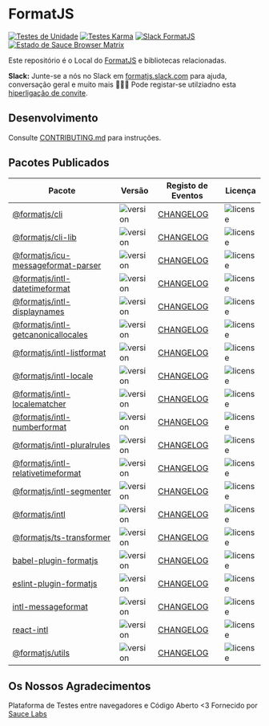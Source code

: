 # FormatJS

[![Testes de Unidade](https://github.com/formatjs/formatjs/actions/workflows/tests.yml/badge.svg)](https://github.com/formatjs/formatjs/actions/workflows/tests.yml)
[![Testes Karma](https://github.com/formatjs/formatjs/actions/workflows/tests-karma.yml/badge.svg)](https://github.com/formatjs/formatjs/actions/workflows/tests-karma.yml)
[![Slack FormatJS](https://img.shields.io/badge/slack-@formatjs-green.svg?logo=slack)](https://join.slack.com/t/formatjs/shared_invite/enQtNjM2MjM4NjE4ODIxLTMyMWE0YTNhMTlmMzZlNzJlNjEzMWY0YjM2ODUxYjlmNDE2YzQyMDIxZDg3Y2Q5YWNlMzhhYzRiNDk0OGQwNGI)
[![Estado de Sauce Browser Matrix](https://app.saucelabs.com/browser-matrix/formatjsproject.svg)](https://app.saucelabs.com/u/formatjsproject)

Este repositório é o Local do [FormatJS](http://formatjs.github.io/) e bibliotecas relacionadas.

**Slack:** Junte-se a nós no Slack em [formatjs.slack.com](https://formatjs.slack.com/) para ajuda, conversação geral e muito mais 💬🎊🎉
Pode registar-se utilziadno esta [hiperligação de convite](https://join.slack.com/t/formatjs/shared_invite/enQtNjYwMzE4NjM1MDQzLTA5NDE1Y2Y1ZWNiZWI1YTU5MGUxY2M0YjA4NWNhMmU3YTRjZmQ3MTE3NzJmOTAxMWRmYWE1ZTdkMmYzNzA5Y2M).

## Desenvolvimento

Consulte [CONTRIBUTING.md](CONTRIBUTING.md#Development) para instruções.

## Pacotes Publicados

| Pacote                                                                                                | Versão                                                                 | Registo de Eventos                                                             | Licença                                                                       |
| ------------------------------------------------------------------------------------------------------ | ----------------------------------------------------------------------- | --------------------------------------------------------------------- | ----------------------------------------------------------------------------- |
| [@formatjs/cli](https://www.npmjs.com/package/@formatjs/cli)                                           | ![version](https://badgen.net/npm/v/@formatjs/cli)                      | [CHANGELOG](packages/cli/CHANGELOG.md)                                | ![license](https://badgen.net/npm/license/@formatjs/cli)                      |
| [@formatjs/cli-lib](https://www.npmjs.com/package/@formatjs/cli-lib)                                   | ![version](https://badgen.net/npm/v/@formatjs/cli-lib)                  | [CHANGELOG](packages/cli-lib/CHANGELOG.md)                            | ![license](https://badgen.net/npm/license/@formatjs/cli-lib)                  |
| [@formatjs/icu-messageformat-parser](https://www.npmjs.com/package/@formatjs/icu-messageformat-parser) | ![version](https://badgen.net/npm/v/@formatjs/icu-messageformat-parser) | [CHANGELOG](packages/@formatjs/icu-messageformat-parser/CHANGELOG.md) | ![license](https://badgen.net/npm/license/@formatjs/icu-messageformat-parser) |
| [@formatjs/intl-datetimeformat](https://www.npmjs.com/package/@formatjs/intl-datetimeformat)           | ![version](https://badgen.net/npm/v/@formatjs/intl-datetimeformat)      | [CHANGELOG](packages/intl-datetimeformat/CHANGELOG.md)                | ![license](https://badgen.net/npm/license/@formatjs/intl-datetimeformat)      |
| [@formatjs/intl-displaynames](https://www.npmjs.com/package/@formatjs/intl-displaynames)               | ![version](https://badgen.net/npm/v/@formatjs/intl-displaynames)        | [CHANGELOG](packages/intl-displaynames/CHANGELOG.md)                  | ![license](https://badgen.net/npm/license/@formatjs/intl-displaynames)        |
| [@formatjs/intl-getcanonicallocales](https://www.npmjs.com/package/@formatjs/intl-getcanonicallocales) | ![version](https://badgen.net/npm/v/@formatjs/intl-getcanonicallocales) | [CHANGELOG](packages/intl-getcanonicallocales/CHANGELOG.md)           | ![license](https://badgen.net/npm/license/@formatjs/intl-getcanonicallocales) |
| [@formatjs/intl-listformat](https://www.npmjs.com/package/@formatjs/intl-listformat)                   | ![version](https://badgen.net/npm/v/@formatjs/intl-listformat)          | [CHANGELOG](packages/intl-listformat/CHANGELOG.md)                    | ![license](https://badgen.net/npm/license/@formatjs/intl-listformat)          |
| [@formatjs/intl-locale](https://www.npmjs.com/package/@formatjs/intl-locale)                           | ![version](https://badgen.net/npm/v/@formatjs/intl-locale)              | [CHANGELOG](packages/intl-locale/CHANGELOG.md)                        | ![license](https://badgen.net/npm/license/@formatjs/intl-locale)              |
| [@formatjs/intl-localematcher](https://www.npmjs.com/package/@formatjs/intl-localematcher)             | ![version](https://badgen.net/npm/v/@formatjs/intl-localematcher)       | [CHANGELOG](packages/intl-localematcher/CHANGELOG.md)                 | ![license](https://badgen.net/npm/license/@formatjs/intl-localematcher)       |
| [@formatjs/intl-numberformat](https://www.npmjs.com/package/@formatjs/intl-numberformat)               | ![version](https://badgen.net/npm/v/@formatjs/intl-numberformat)        | [CHANGELOG](packages/intl-numberformat/CHANGELOG.md)                  | ![license](https://badgen.net/npm/license/@formatjs/intl-numberformat)        |
| [@formatjs/intl-pluralrules](https://www.npmjs.com/package/@formatjs/intl-pluralrules)                 | ![version](https://badgen.net/npm/v/@formatjs/intl-pluralrules)         | [CHANGELOG](packages/intl-pluralrules/CHANGELOG.md)                   | ![license](https://badgen.net/npm/license/@formatjs/intl-pluralrules)         |
| [@formatjs/intl-relativetimeformat](https://www.npmjs.com/package/@formatjs/intl-relativetimeformat)   | ![version](https://badgen.net/npm/v/@formatjs/intl-relativetimeformat)  | [CHANGELOG](packages/intl-relativetimeformat/CHANGELOG.md)            | ![license](https://badgen.net/npm/license/@formatjs/intl-relativetimeformat)  |
| [@formatjs/intl-segmenter](https://www.npmjs.com/package/@formatjs/intl-segmenter)                     | ![version](https://badgen.net/npm/v/@formatjs/intl-segmenter)           | [CHANGELOG](packages/intl-segmenter/CHANGELOG.md)                     | ![license](https://badgen.net/npm/license/@formatjs/intl-segmenter)           |
| [@formatjs/intl](https://www.npmjs.com/package/@formatjs/intl)                                         | ![version](https://badgen.net/npm/v/@formatjs/intl)                     | [CHANGELOG](packages/intl/CHANGELOG.md)                               | ![license](https://badgen.net/npm/license/@formatjs/intl)                     |
| [@formatjs/ts-transformer](https://www.npmjs.com/package/@formatjs/ts-transformer)                     | ![version](https://badgen.net/npm/v/@formatjs/ts-transformer)           | [CHANGELOG](packages/ts-transformer/CHANGELOG.md)                     | ![license](https://badgen.net/npm/license/@formatjs/ts-transformer)           |
| [babel-plugin-formatjs](https://www.npmjs.com/package/babel-plugin-formatjs)                           | ![version](https://badgen.net/npm/v/babel-plugin-formatjs)              | [CHANGELOG](packages/babel-plugin-formatjs/CHANGELOG.md)              | ![license](https://badgen.net/npm/license/babel-plugin-formatjs)              |
| [eslint-plugin-formatjs](https://www.npmjs.com/package/eslint-plugin-formatjs)                         | ![version](https://badgen.net/npm/v/eslint-plugin-formatjs)             | [CHANGELOG](packages/eslint-plugin-formatjs/CHANGELOG.md)             | ![license](https://badgen.net/npm/license/eslint-plugin-formatjs)             |
| [intl-messageformat](https://www.npmjs.com/package/intl-messageformat)                                 | ![version](https://badgen.net/npm/v/intl-messageformat)                 | [CHANGELOG](packages/intl-messageformat/CHANGELOG.md)                 | ![license](https://badgen.net/npm/license/intl-messageformat)                 |
| [react-intl](https://www.npmjs.com/package/react-intl)                                                 | ![version](https://badgen.net/npm/v/react-intl)                         | [CHANGELOG](packages/react-intl/CHANGELOG.md)                         | ![license](https://badgen.net/npm/license/react-intl)                         |
| [@formatjs/utils](https://www.npmjs.com/package/@formatjs/utils)                                       | ![version](https://badgen.net/npm/v/@formatjs/utils)                    | [CHANGELOG](packages/utils/CHANGELOG.md)                              | ![license](https://badgen.net/npm/license/@formatjs/utils)                    |

## Os Nossos Agradecimentos

Plataforma de Testes entre navegadores e Código Aberto <3 Fornecido por [Sauce Labs][saucelabs]

[lerna]: https://lerna.js.org/
[saucelabs]: https://saucelabs.com
